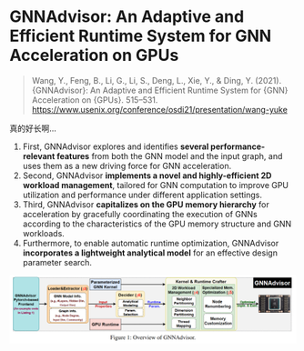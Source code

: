 # GNNAdvisor: An Adaptive and Efficient Runtime System for GNN Acceleration on GPUs

> Wang, Y., Feng, B., Li, G., Li, S., Deng, L., Xie, Y., & Ding, Y. (2021). {GNNAdvisor}: An Adaptive and Efficient Runtime System for {GNN} Acceleration on {GPUs}. 515–531. https://www.usenix.org/conference/osdi21/presentation/wang-yuke


真的好长啊...

1. First, GNNAdvisor explores and identifies **several performance-relevant features** from both the GNN model and the input graph, and uses them as a new driving force for GNN acceleration. 
2. Second, GNNAdvisor **implements a novel and highly-efficient 2D workload management**, tailored for GNN computation to improve GPU utilization and performance under different application settings. 
3. Third, GNNAdvisor **capitalizes on the GPU memory hierarchy** for acceleration by gracefully coordinating the execution of GNNs according to the characteristics of the GPU memory structure and GNN workloads. 
4. Furthermore, to enable automatic runtime optimization, GNNAdvisor **incorporates a lightweight analytical model** for an effective design parameter search.

![](gnnadvisor.assets/2023-03-08-11-12-45.png)